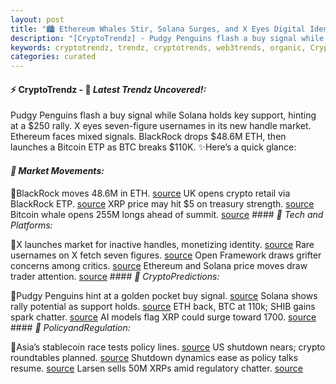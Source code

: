 ```yaml
---
layout: post
title: "🏙️ Ethereum Whales Stir, Solana Surges, and X Eyes Digital Identity Gold"
description: "[CryptoTrendz] - Pudgy Penguins flash a buy signal while Solana holds key support, hinting at a $250 rally. X eyes seven-figure usernames in its new handle market. Ethereum faces mixed signals. BlackRock drops $48.6M ETH, then launches a Bitcoin ETP as BTC breaks $110K."
keywords: cryptotrendz, trendz, cryptotrends, web3trends, organic, Crypto, Ethereum, XRP, Market, Trump, Investors, Doge, Growth, AI, miner, Analyst, Bitcoin, UK, digital, Trading, Stablecoin
categories: curated
---
```


#### ⚡ CryptoTrendz - 📌 *Latest Trendz Uncovered!:*

Pudgy Penguins flash a buy signal while Solana holds key support, hinting at a $250 rally. X eyes seven-figure usernames in its new handle market. Ethereum faces mixed signals. BlackRock drops $48.6M ETH, then launches a Bitcoin ETP as BTC breaks $110K. ✨Here’s a quick glance:


#### *🔖 Market Movements:*  

🔹BlackRock moves 48.6M in ETH. [source](https://s.avyag.com/z9ba) UK opens crypto retail via BlackRock ETP. [source](https://s.avyag.com/pu4a) XRP price may hit $5 on treasury strength. [source](https://s.avyag.com/rbst) Bitcoin whale opens 255M longs ahead of summit. [source](https://s.avyag.com/px1b) #### *🔖 Tech and Platforms:*  

🔹X launches market for inactive handles, monetizing identity. [source](https://s.avyag.com/6bcv) Rare usernames on X fetch seven figures. [source](https://s.avyag.com/co4j) Open Framework draws grifter concerns among critics. [source](https://s.avyag.com/4xm6) Ethereum and Solana price moves draw trader attention. [source](https://s.avyag.com/xyz7) #### *🔖 CryptoPredictions:*  

🔹Pudgy Penguins hint at a golden pocket buy signal. [source](https://s.avyag.com/u5zk) Solana shows rally potential as support holds. [source](https://s.avyag.com/8i1b) ETH back, BTC at 110k; SHIB gains spark chatter. [source](https://s.avyag.com/2yul) AI models flag XRP could surge toward 1700. [source](https://s.avyag.com/0t7h) #### *🔖 PolicyandRegulation:*  

🔹Asia’s stablecoin race tests policy lines. [source](https://s.avyag.com/w8gb) US shutdown nears; crypto roundtables planned. [source](https://s.avyag.com/hp6x) Shutdown dynamics ease as policy talks resume. [source](https://s.avyag.com/ksl4) Larsen sells 50M XRPs amid regulatory chatter. [source](https://s.avyag.com/k30y)